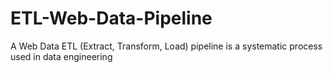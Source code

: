 # ETL-Web-Data-Pipeline
A Web Data ETL (Extract, Transform, Load) pipeline is a systematic process used in data engineering 
